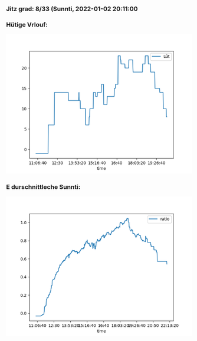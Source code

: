 ### Jitz grad: 8/33 (Sunnti, 2022-01-02 20:11:00

### Hütige Vrlouf:
![Graph](Today.png)

### E durschnittleche Sunnti:
![Graph](Sunnti.png)